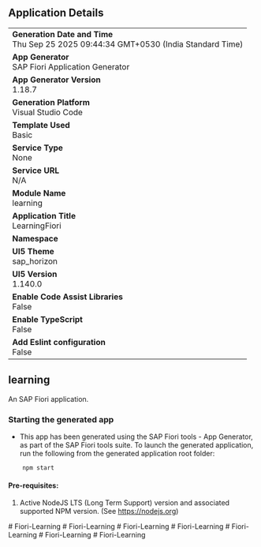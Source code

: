 ## Application Details
|               |
| ------------- |
|**Generation Date and Time**<br>Thu Sep 25 2025 09:44:34 GMT+0530 (India Standard Time)|
|**App Generator**<br>SAP Fiori Application Generator|
|**App Generator Version**<br>1.18.7|
|**Generation Platform**<br>Visual Studio Code|
|**Template Used**<br>Basic|
|**Service Type**<br>None|
|**Service URL**<br>N/A|
|**Module Name**<br>learning|
|**Application Title**<br>LearningFiori|
|**Namespace**<br>|
|**UI5 Theme**<br>sap_horizon|
|**UI5 Version**<br>1.140.0|
|**Enable Code Assist Libraries**<br>False|
|**Enable TypeScript**<br>False|
|**Add Eslint configuration**<br>False|

## learning

An SAP Fiori application.

### Starting the generated app

-   This app has been generated using the SAP Fiori tools - App Generator, as part of the SAP Fiori tools suite.  To launch the generated application, run the following from the generated application root folder:

```
    npm start
```

#### Pre-requisites:

1. Active NodeJS LTS (Long Term Support) version and associated supported NPM version.  (See https://nodejs.org)


#   F i o r i - L e a r n i n g  
 #   F i o r i - L e a r n i n g  
 #   F i o r i - L e a r n i n g  
 #   F i o r i - L e a r n i n g  
 #   F i o r i - L e a r n i n g  
 #   F i o r i - L e a r n i n g  
 #   F i o r i - L e a r n i n g  
 